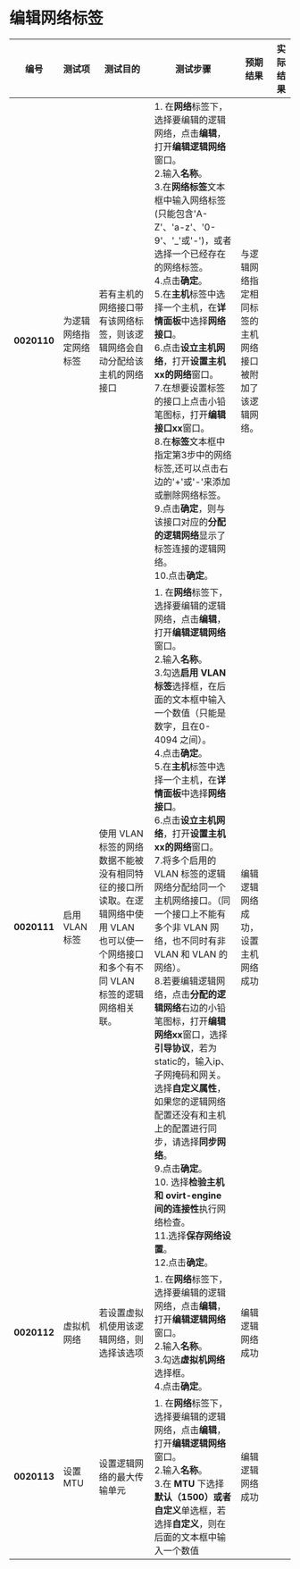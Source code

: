 # 编辑网络标签
| **编号** | **测试项** | **测试目的** | **测试步骤** | **预期结果** | **实际结果** |
|--------- | ---------- | ------------ | ------------ | ------------ | ------------ |
|**0020110**|为逻辑网络指定网络标签|若有主机的网络接口带有该网络标签，则该逻辑网络会自动分配给该主机的网络接口|1. 在**网络**标签下，选择要编辑的逻辑网络，点击**编辑**，打开**编辑逻辑网络**窗口。<br/>2.输入**名称**。<br/>3.在**网络标签**文本框中输入网络标签(只能包含'A-Z'、'a-z'、'0-9'、'_'或'-')，或者选择一个已经存在的网络标签。<br/>4.点击**确定**。<br/>5.在**主机**标签中选择一个主机，在**详情面板**中选择**网络接口**。<br/>6.点击**设立主机网络**，打开**设置主机xx的网络**窗口。<br/>7.在想要设置标签的接口上点击小铅笔图标，打开**编辑接口xx**窗口。<br/>8.在**标签**文本框中指定第3步中的网络标签,还可以点击右边的'+'或'-'来添加或删除网络标签。<br/>9.点击**确定**，则与该接口对应的**分配的逻辑网络**显示了标签连接的逻辑网络。<br/>10.点击**确定**。|与逻辑网络指定相同标签的主机网络接口被附加了该逻辑网络。||
|**0020111**|启用 VLAN 标签|使用 VLAN 标签的网络数据不能被没有相同特征的接口所读取。在逻辑网络中使用 VLAN 也可以使一个网络接口和多个有不同 VLAN 标签的逻辑网络相关联。|1. 在**网络**标签下，选择要编辑的逻辑网络，点击**编辑**，打开**编辑逻辑网络**窗口。<br/>2.输入**名称**。<br/>3.勾选**启用 VLAN 标签**选择框，在后面的文本框中输入一个数值（只能是数字，且在0-4094 之间）。<br/>4.点击**确定**。<br/>5.在**主机**标签中选择一个主机，在**详情面板**中选择**网络接口**。<br/>6.点击**设立主机网络**，打开**设置主机xx的网络**窗口。<br/>7.将多个启用的 VLAN 标签的逻辑网络分配给同一个主机网络接口。（同一个接口上不能有多个非 VLAN 网络，也不同时有非 VLAN 和 VLAN 的网络）。<br/>8.若要编辑逻辑网络，点击**分配的逻辑网络**右边的小铅笔图标，打开**编辑网络xx**窗口，选择**引导协议**，若为static的，输入ip、子网掩码和网关。选择**自定义属性**，如果您的逻辑网络配置还没有和主机上的配置进行同步，请选择**同步网络**。<br/>9.点击**确定**。<br/>10. 选择**检验主机和 ovirt-engine 间的连接性**执行网络检查。<br/>11.选择**保存网络设置**。<br/>12.点击**确定**。  |编辑逻辑网络成功，设置主机网络成功||
|**0020112**|虚拟机网络|若设置虚拟机使用该逻辑网络，则选择该选项|1. 在**网络**标签下，选择要编辑的逻辑网络，点击**编辑**，打开**编辑逻辑网络**窗口。<br/>2.输入**名称**。<br/>3.勾选**虚拟机网络**选择框。<br/>4.点击**确定**。|编辑逻辑网络成功||
|**0020113**|设置 MTU|设置逻辑网络的最大传输单元|1. 在**网络**标签下，选择要编辑的逻辑网络，点击**编辑**，打开**编辑逻辑网络**窗口。<br/>2.输入**名称**。<br/>3.在 **MTU** 下选择**默认（1500）**或者**自定义**单选框，若选择**自定义**，则在后面的文本框中输入一个数值|编辑逻辑网络成功||

